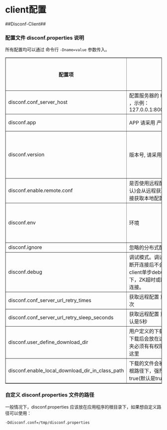 client配置
=======

##Disconf-Client##

### 配置文件 disconf.properties 说明 ###

所有配置均可以通过 命令行 `-Dname=value` 参数传入。
    
<table border="1" cellspacing="1" cellpadding="1">
  <tr>
   <th width="100px">配置项</th>
   <th width="150px">说明</th>
   <th width="30px">是否必填</th>
   <th width="50px">默认值</th>
  </tr>
  <tr>
    <td width="100px">disconf.conf_server_host</td>
    <td width="150px">配置服务器的 HOST,用逗号分隔 ，示例：127.0.0.1:8000,127.0.0.1:8000</td>
    <td width="30px">是</td>
    <td width="50px">必填</td>
  </tr>
  <tr>
    <td width="100px">disconf.app</td>
    <td width="150px">APP 请采用 产品线_服务名 格式 </td>
    <td width="30px">否</td>
    <td width="50px">优先读取命令行参数，然后再读取此文件的值</td>
  </tr>
  <tr>
    <td width="100px">disconf.version</td>
    <td width="150px">版本号, 请采用  X_X_X_X 格式 </td>
    <td width="30px">否</td>
    <td width="50px">默认为 DEFAULT_VERSION。优先读取命令行参数，然后再读取此文件的值，最后才读取默认值。</td>
  </tr>
  <tr>
    <td width="100px">disconf.enable.remote.conf</td>
    <td width="150px">是否使用远程配置文件，true(默认)会从远程获取配置， false则直接获取本地配置</td>
    <td width="30px">否</td>
    <td width="50px">false</td>
  </tr>
  <tr>
    <td width="100px">disconf.env</td>
    <td width="150px">环境</td>
    <td width="30px">否</td>
    <td width="50px">默认为 DEFAULT_ENV。优先读取命令行参数，然后再读取此文件的值，最后才读取默认值</td>
  </tr>
  <tr>
    <td width="100px">disconf.ignore</td>
    <td width="150px">忽略的分布式配置，用空格分隔</td>
    <td width="30px">否</td>
    <td width="50px">空</td>
  </tr>
  <tr>
      <td width="100px">disconf.debug</td>
      <td width="150px">调试模式。调试模式下，ZK超时或断开连接后不会重新连接（常用于client单步debug）。非调试模式下，ZK超时或断开连接会自动重新连接。</td>
      <td width="30px">否</td>
      <td width="50px">false</td>
    </tr>
  <tr>
    <td width="100px">disconf.conf_server_url_retry_times</td>
    <td width="150px">获取远程配置 重试次数，默认是3次</td>
    <td width="30px">否</td>
    <td width="50px">3</td>
  </tr>
  <tr>
    <td width="100px">disconf.conf_server_url_retry_sleep_seconds</td>
    <td width="150px">获取远程配置 重试时休眠时间，默认是5秒 </td>
    <td width="30px">否</td>
    <td width="50px">5</td>
  </tr>
  <tr>
    <td width="100px">disconf.user_define_download_dir</td>
    <td width="150px">用户定义的下载文件夹, 远程文件下载后会放在这里。注意，此文件夹必须有有权限，否则无法下载到这里</td>
    <td width="30px">否</td>
    <td width="50px">./disconf/download</td>
  </tr>
  <tr>
      <td width="100px">disconf.enable_local_download_dir_in_class_path</td>
      <td width="150px">下载的文件会被迁移到classpath根路径下，强烈建议将此选项置为 true(默认是true)  </td>
      <td width="30px">否</td>
      <td width="50px">true</td>
  </tr>
</table>
   
### 自定义 disconf.properties 文件的路径

一般情况下，disconf.properties 应该放在应用程序的根目录下，如果想自定义路径可以使用：

    -Ddisconf.conf=/tmp/disconf.properties




















